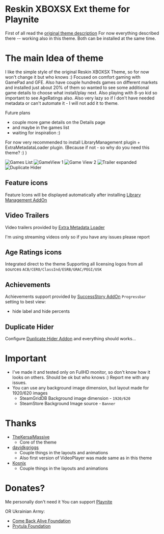 # Reskin XBOXSX Ext theme for Playnite

First of all read the [original theme description](https://github.com/TheKersalMassive/ReskinXBOXSX)
For now everything described there -- working also in this theme.
Both can be installed at the same time.

# The main Idea of theme
I like the simple style of the original Reskin XBOXSX Theme, so for now won't change it but who knows :)
Focused on comfort gaming with GamePad and GFE.
Also have couple hundreds games on different markets and installed just about 20% of them so wanted to see some additional game details to choose what install/play next.
Also playing with 8-yo kid so important to see AgeRatings also.
Also very lazy so if I don't have needed metadata or can't automate it - I will not add it to theme.

Future plans
- couple more game details on the Details page
- and maybe in the games list
- waiting for inspiration :)

For now very recommended to install LibraryManagement plugin + ExtraMetadataLoader plugin.
(Because if not - so why do you need this theme? :) ) 

![Games List](https://raw.githubusercontent.com/Dukobpa3/Duk_FST_Packed_0/master/Media/screenshot_01.png)
![GameView 1](https://raw.githubusercontent.com/Dukobpa3/Duk_FST_Packed_0/master/Media/screenshot_02.png)
![Game View 2](https://raw.githubusercontent.com/Dukobpa3/Duk_FST_Packed_0/master/Media/screenshot_03.png)
![Trailer expanded](https://raw.githubusercontent.com/Dukobpa3/Duk_FST_Packed_0/master/Media/screenshot_04.png)
![Duplicate Hider](https://raw.githubusercontent.com/Dukobpa3/Duk_FST_Packed_0/master/Media/screenshot_05.png)

## Feature icons
Feature Icons will be displayed automatically after installing [Library Management AddOn](https://github.com/Lacro59/playnite-librarymanagement-plugin) 

## Video Trailers
Video trailers provided by [Extra Metadata Loader](https://github.com/darklinkpower/PlayniteExtensionsCollection/wiki/Extra-Metadata-Loader)

I'm using streaming videos only so if you have any issues please report

## Age Ratings icons
Integrated direct to the theme
Supporting all licensing logos from all sources `ACB/CERO/ClassInd/ESRB/GRAC/PEGI/USK`

## Achievements
Achievements support provided by [SuccessStory AddOn](https://github.com/Lacro59/playnite-successstory-plugin/wiki)
`Progressbar` setting to best view:
- hide label and hide percents

## Duplicate Hider
Configure [Duplicate Hider Addon](https://github.com/felixkmh/DuplicateHider) and everything should works...

# Important
- I've made it and tested only on FullHD monitor, so don't know how it looks on others. Should be ok but who knows :) Report me with any issues.
- You can use any background image dimension, but layout made for 1920/620 images
  - SteamGridDB Background image dimension - `1920/620`
  - SteamStore Background Image source - `Banner`

# Thanks
- [TheKersalMassive](https://github.com/TheKersalMassive/ReskinXBOXSX)
  - Core of the theme
- [davidkgriggs](https://github.com/davidkgriggs/PlayniteModernUI)
  - Couple things in the layouts and animations
  - Also first version of VideoPlayer was made same as in this theme 
- [Kosnix](https://github.com/Kosnix/PS5Like)
  - Couple things in the layouts and animations

# Donates?
Me personally don't need it
You can support [Playnite](https://www.patreon.com/playnite)

OR Ukrainian Army:
- [Come Back Alive Foundation](https://savelife.in.ua/en/donate-en/#donate-army-card-monthly)
- [Prytula Foundation](https://prytulafoundation.org/en/home/support_page)
